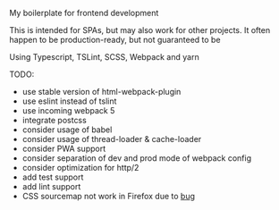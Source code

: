 My boilerplate for frontend development

This is intended for SPAs, but may also work for other projects. It often happen to be  production-ready, but not guaranteed to be

Using Typescript, TSLint, SCSS, Webpack and yarn

TODO:
- use stable version of html-webpack-plugin
- use eslint instead of tslint
- use incoming webpack 5
- integrate postcss
- consider usage of babel
- consider usage of thread-loader & cache-loader
- consider PWA support
- consider separation of dev and prod mode of webpack config
- consider optimization for http/2
- add test support
- add lint support
- CSS sourcemap not work in Firefox due to [bug](https://github.com/mozilla/source-map/issues/275)
